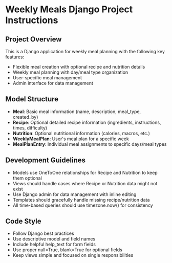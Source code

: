 <!-- Use this file to provide workspace-specific custom instructions to Copilot. For more details, visit https://code.visualstudio.com/docs/copilot/copilot-customization#_use-a-githubcopilotinstructionsmd-file -->

# Weekly Meals Django Project Instructions

## Project Overview
This is a Django application for weekly meal planning with the following key features:
- Flexible meal creation with optional recipe and nutrition details
- Weekly meal planning with day/meal type organization
- User-specific meal management
- Admin interface for data management

## Model Structure
- **Meal**: Basic meal information (name, description, meal_type, created_by)
- **Recipe**: Optional detailed recipe information (ingredients, instructions, times, difficulty)
- **Nutrition**: Optional nutritional information (calories, macros, etc.)
- **WeeklyMealPlan**: User's meal plan for a specific week
- **MealPlanEntry**: Individual meal assignments to specific days/meal types

## Development Guidelines
- Models use OneToOne relationships for Recipe and Nutrition to keep them optional
- Views should handle cases where Recipe or Nutrition data might not exist
- Use Django admin for data management with inline editing
- Templates should gracefully handle missing recipe/nutrition data
- All time-based queries should use timezone.now() for consistency

## Code Style
- Follow Django best practices
- Use descriptive model and field names
- Include helpful help_text for form fields
- Use proper null=True, blank=True for optional fields
- Keep views simple and focused on single responsibilities
